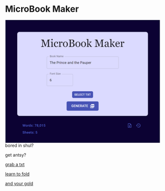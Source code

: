 # MicroBook Maker
<img src="https://raw.githubusercontent.com/DovieW/microbook-maker/master/ui%20sample.png" height="400px" align="right">

bored in shul?

get antsy?

[grab a txt](https://raw.githubusercontent.com/DovieW/microbook-maker/master/The%20Prince%20and%20the%20Pauper.txt)

[learn to fold](https://youtu.be/cVXLgpmTEUU)

[and your gold](https://github.com/DovieW/microbook-maker/blob/master/The%20Prince%20and%20the%20Pauper_6.pdf)
